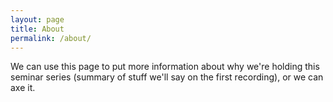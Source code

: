 ```yaml
---
layout: page
title: About
permalink: /about/
---
```


We can use this page to put more information about why we're holding this
seminar series (summary of stuff we'll say on the first recording), or we can
axe it.
